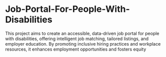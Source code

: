# Job-Portal-For-People-With-Disabilities
This project aims to create an accessible, data-driven job portal for people with disabilities, offering intelligent job matching, tailored listings, and employer education. By promoting inclusive hiring practices and workplace resources, it enhances employment opportunities and fosters equity
